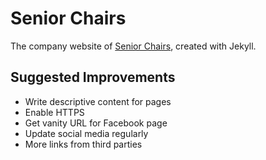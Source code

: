 # Senior Chairs
The company website of [Senior Chairs](http://www.seniorchairs.com), created with Jekyll.

## Suggested Improvements
- Write descriptive content for pages
- Enable HTTPS
- Get vanity URL for Facebook page
- Update social media regularly
- More links from third parties